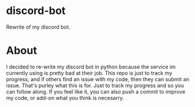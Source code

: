 # discord-bot
Rewrite of my discord bot.


<h1>About</h1>

I decided to re-write my discord bot in python because the service im currently using is pretty bad at their job.
This repo is just to track my progress, and if others find an issue with my code, then they can submit an issue.
That's purley what this is for. Just to track my progress and so you can follow along. If you feel like it,
you can also push a commit to improve my code, or add-on what you think is necesarry.
